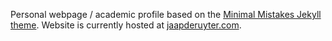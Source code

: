 Personal webpage / academic profile based on the [Minimal Mistakes Jekyll theme](https://github.com/mmistakes/minimal-mistakes).
Website is currently hosted at [jaapderuyter.com](https://www.jaapderuyter.com).
